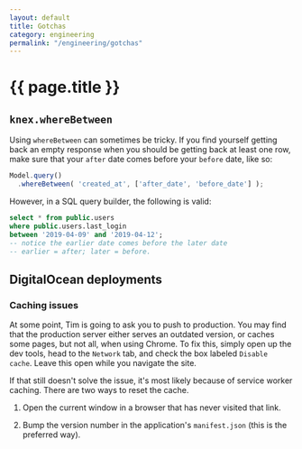 ```yaml
---
layout: default
title: Gotchas
category: engineering
permalink: "/engineering/gotchas"
---
```


# {{ page.title }}

## `knex.whereBetween`

Using `whereBetween` can sometimes be tricky. If you find
yourself getting back an empty response when you should be
getting back at least one row, make sure that your `after`
date comes before your `before` date, like so:

```js
Model.query()
  .whereBetween( 'created_at', ['after_date', 'before_date'] );
```

However, in a SQL query builder, the following is valid:

```sql
select * from public.users
where public.users.last_login
between '2019-04-09' and '2019-04-12';
-- notice the earlier date comes before the later date
-- earlier = after; later = before.
```

## DigitalOcean deployments

### Caching issues

At some point, Tim is going to ask you to push to
production. You may find that the production server either
serves an outdated version, or caches some pages, but not
all, when using Chrome. To fix this, simply open up the dev
tools, head to the `Network` tab, and check the box labeled
`Disable cache`. Leave this open while you navigate the
site.

If that still doesn't solve the issue, it's most likely
because of service worker caching. There are two ways to
reset the cache.

1. Open the current window in a browser that has never
   visited that link.

2. Bump the version number in the application's
   `manifest.json` (this is the preferred way).
